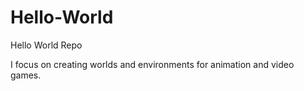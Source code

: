 # Hello-World
Hello World Repo

I focus on creating worlds and environments for animation and video games.
